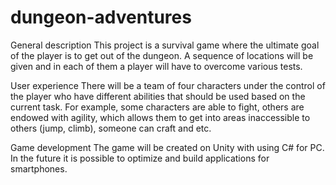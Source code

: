 # dungeon-adventures
General description
This project is a survival game where the ultimate goal of the player is to get out of the dungeon. 
A sequence of locations will be given and in each of them a player will have to overcome various tests.

User experience
There will be a team of four characters under the control of the player who have different abilities 
that should be used based on the current task. For example, some characters are able to fight, others are endowed with agility,
which allows them to get into areas inaccessible to others (jump, climb), someone can craft and etc.

Game development
The game will be created on Unity with using C# for PC. 
In the future it is possible to optimize and build applications for smartphones.

